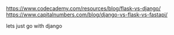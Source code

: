 https://www.codecademy.com/resources/blog/flask-vs-django/
https://www.capitalnumbers.com/blog/django-vs-flask-vs-fastapi/


lets just go with django